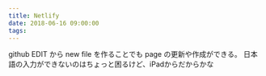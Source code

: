```yaml
---
title: Netlify
date: 2018-06-16 09:00:00
tags:
---
```


github EDIT から new file を作ることでも page の更新や作成ができる。
日本語の入力ができないのはちょっと困るけど、iPadからだからかな
